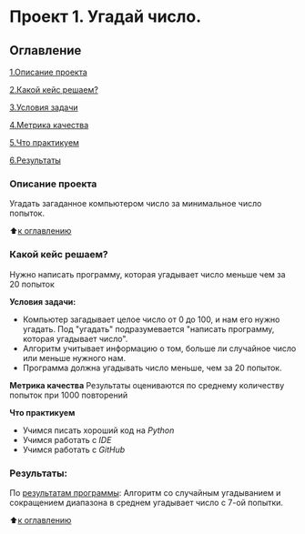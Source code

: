 # Проект 1. Угадай число.

## Оглавление
[1.Описание проекта](https://github.com/Alexandra231116/Alexa_Data_Science/blob/main/project_1/README1.md#Описание_проекта)

[2.Какой кейс решаем?](https://github.com/Alexandra231116/Alexa_Data_Science/blob/main/project_1/README1.md#Какой_кейс_решаем)

[3.Условия задачи](https://github.com/Alexandra231116/Alexa_Data_Science/blob/main/project_1/README1.md#Условия_задачи)

[4.Метрика качества](https://github.com/Alexandra231116/Alexa_Data_Science/blob/main/project_1/README1.md#Метрика_качества)

[5.Что практикуем](https://github.com/Alexandra231116/Alexa_Data_Science/blob/main/project_1/README1.md#Что_практикуем)

[6.Результаты](https://github.com/Alexandra231116/Alexa_Data_Science/blob/main/project_1/README1.md#Результаты)

### Описание проекта
Угадать загаданное компьютером число за минимальное число попыток.

:arrow_up:[к оглавлению](https://github.com/Alexandra231116/Alexa_Data_Science/tree/main/project_1)


### Какой кейс решаем?
Нужно написать программу, которая угадывает число меньше чем за 20 попыток

**Условия задачи:**
- Компьютер загадывает целое число от 0 до 100, и нам его нужно угадать. Под "угадать" подразумевается "написать программу, которая угадывает число".
- Алгоритм учитывает информацию о том, больше ли случайное число или меньше нужного нам.
- Программа должна угадывать число меньше, чем за 20 попыток.

**Метрика качества**
Результаты оцениваются по среднему количеству попыток при 1000 повторений

**Что практикуем**
- Учимся писать хороший код на *Python*
- Учимся работать с *IDE*
- Учимся работать с *GitHub*

### Результаты:  
По [результатам программы](https://github.com/Alexandra231116/Alexa_Data_Science/blob/main/project_1/task_8_1.py):
Алгоритм со случайным угадыванием и сокращением диапазона в среднем угадывает число с 7-ой попытки.

:arrow_up:[к оглавлению](https://github.com/Alexandra231116/Alexa_Data_Science/tree/main/project_1)
